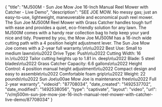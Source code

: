 {
    "title": "MJ500M - Sun Joe Mow Joe 16-Inch Manual Reel Mower with Catcher - Live Demo",
    "description": "SEE JOE MOW. No messy gas; just an easy-to-use, lightweight, maneuverable and economical push reel mower. The Sun Joe MJ500M Reel Mower with Grass Catcher handles tough turf with ease and provides a quiet, eco-friendly solution for any lawn. The MJ500M comes with a handy rear collection bag to help keep your yard nice and tidy. Powered by you, the Mow Joe MJ500M has a 16-inch wide cutting path with a 4 position height adjustment lever. The Sun Joe Mow Joe comes with a 2-year full warranty.\n\n\u2022 Best Use: Small to medium lawns\n\u2022 Drive Type: Push\n\u2022 Cutting Width: 16 in.\n\u2022 Tailor cutting heights up to 1.81 in. deep\n\u2022 Blade: 5 steel blades\n\u2022 Grass Catcher Capacity: 6.6 gallons\n\u2022 Height Control: 4 position manual height adjustment\n\u2022 Compact design and easy to assemble\n\u2022 Comfortable foam grip\n\u2022 Weight: 22 pounds\n\u2022 Sun Joe\u00ae Mow Joe is maintenance free\n\u2022 Full 2-year warranty",
    "videoid": "87708034",
    "date_created": "1492537702",
    "date_modified": "1492538056",
    "type": "captivate",
    "layout": "video",
    "url": "\/v\/mj500m-sun-joe-mow-joe-16-inch-manual-reel-mower-with-catcher-live-demo\/87708034"
}